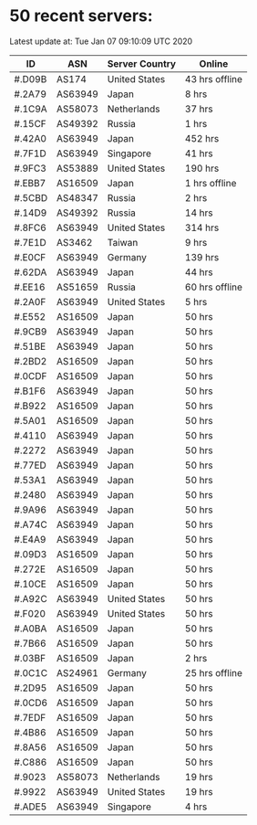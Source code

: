 # 50 recent servers:

Latest update at: Tue Jan 07 09:10:09 UTC 2020

| ID | ASN | Server Country | Online |
| -- | --- | -------------- | ------ |
| #.D09B | AS174 | United States | 43 hrs offline |
| #.2A79 | AS63949 | Japan | 8 hrs |
| #.1C9A | AS58073 | Netherlands | 37 hrs |
| #.15CF | AS49392 | Russia | 1 hrs |
| #.42A0 | AS63949 | Japan | 452 hrs |
| #.7F1D | AS63949 | Singapore | 41 hrs |
| #.9FC3 | AS53889 | United States | 190 hrs |
| #.EBB7 | AS16509 | Japan | 1 hrs offline |
| #.5CBD | AS48347 | Russia | 2 hrs |
| #.14D9 | AS49392 | Russia | 14 hrs |
| #.8FC6 | AS63949 | United States | 314 hrs |
| #.7E1D | AS3462 | Taiwan | 9 hrs |
| #.E0CF | AS63949 | Germany | 139 hrs |
| #.62DA | AS63949 | Japan | 44 hrs |
| #.EE16 | AS51659 | Russia | 60 hrs offline |
| #.2A0F | AS63949 | United States | 5 hrs |
| #.E552 | AS16509 | Japan | 50 hrs |
| #.9CB9 | AS63949 | Japan | 50 hrs |
| #.51BE | AS63949 | Japan | 50 hrs |
| #.2BD2 | AS16509 | Japan | 50 hrs |
| #.0CDF | AS16509 | Japan | 50 hrs |
| #.B1F6 | AS63949 | Japan | 50 hrs |
| #.B922 | AS16509 | Japan | 50 hrs |
| #.5A01 | AS16509 | Japan | 50 hrs |
| #.4110 | AS63949 | Japan | 50 hrs |
| #.2272 | AS63949 | Japan | 50 hrs |
| #.77ED | AS63949 | Japan | 50 hrs |
| #.53A1 | AS63949 | Japan | 50 hrs |
| #.2480 | AS63949 | Japan | 50 hrs |
| #.9A96 | AS63949 | Japan | 50 hrs |
| #.A74C | AS63949 | Japan | 50 hrs |
| #.E4A9 | AS63949 | Japan | 50 hrs |
| #.09D3 | AS16509 | Japan | 50 hrs |
| #.272E | AS16509 | Japan | 50 hrs |
| #.10CE | AS16509 | Japan | 50 hrs |
| #.A92C | AS63949 | United States | 50 hrs |
| #.F020 | AS63949 | United States | 50 hrs |
| #.A0BA | AS16509 | Japan | 50 hrs |
| #.7B66 | AS16509 | Japan | 50 hrs |
| #.03BF | AS16509 | Japan | 2 hrs |
| #.0C1C | AS24961 | Germany | 25 hrs offline |
| #.2D95 | AS16509 | Japan | 50 hrs |
| #.0CD6 | AS16509 | Japan | 50 hrs |
| #.7EDF | AS16509 | Japan | 50 hrs |
| #.4B86 | AS16509 | Japan | 50 hrs |
| #.8A56 | AS16509 | Japan | 50 hrs |
| #.C886 | AS16509 | Japan | 50 hrs |
| #.9023 | AS58073 | Netherlands | 19 hrs |
| #.9922 | AS63949 | United States | 19 hrs |
| #.ADE5 | AS63949 | Singapore | 4 hrs |

